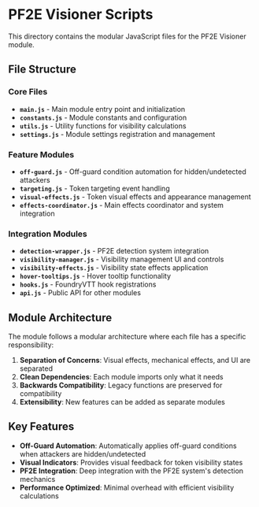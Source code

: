 # PF2E Visioner Scripts

This directory contains the modular JavaScript files for the PF2E Visioner module.

## File Structure

### Core Files
- **`main.js`** - Main module entry point and initialization
- **`constants.js`** - Module constants and configuration
- **`utils.js`** - Utility functions for visibility calculations
- **`settings.js`** - Module settings registration and management

### Feature Modules
- **`off-guard.js`** - Off-guard condition automation for hidden/undetected attackers
- **`targeting.js`** - Token targeting event handling
- **`visual-effects.js`** - Token visual effects and appearance management
- **`effects-coordinator.js`** - Main effects coordinator and system integration

### Integration Modules
- **`detection-wrapper.js`** - PF2E detection system integration
- **`visibility-manager.js`** - Visibility management UI and controls
- **`visibility-effects.js`** - Visibility state effects application
- **`hover-tooltips.js`** - Hover tooltip functionality
- **`hooks.js`** - FoundryVTT hook registrations
- **`api.js`** - Public API for other modules

## Module Architecture

The module follows a modular architecture where each file has a specific responsibility:

1. **Separation of Concerns**: Visual effects, mechanical effects, and UI are separated
2. **Clean Dependencies**: Each module imports only what it needs
3. **Backwards Compatibility**: Legacy functions are preserved for compatibility
4. **Extensibility**: New features can be added as separate modules

## Key Features

- **Off-Guard Automation**: Automatically applies off-guard conditions when attackers are hidden/undetected
- **Visual Indicators**: Provides visual feedback for token visibility states
- **PF2E Integration**: Deep integration with the PF2E system's detection mechanics
- **Performance Optimized**: Minimal overhead with efficient visibility calculations